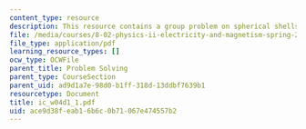 ```yaml
---
content_type: resource
description: This resource contains a group problem on spherical shells.
file: /media/courses/8-02-physics-ii-electricity-and-magnetism-spring-2007/ace9d38feab16b6c0b71067e474557b2_ic_w04d1_1.pdf
file_type: application/pdf
learning_resource_types: []
ocw_type: OCWFile
parent_title: Problem Solving
parent_type: CourseSection
parent_uid: ad9d1a7e-98d0-b1ff-318d-13ddbf7639b1
resourcetype: Document
title: ic_w04d1_1.pdf
uid: ace9d38f-eab1-6b6c-0b71-067e474557b2
---
```

